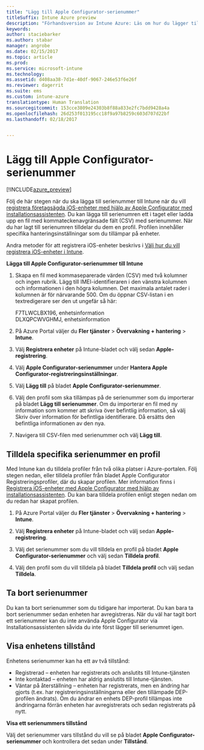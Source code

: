 ```yaml
---
title: "Lägg till Apple Configurator-serienummer"
titleSuffix: Intune Azure preview
description: "Förhandsversion av Intune Azure: Läs om hur du lägger till serienummer till företagsägda iOS-enheter med Apple Configurator."
keywords: 
author: staciebarker
ms.author: stabar
manager: angrobe
ms.date: 02/15/2017
ms.topic: article
ms.prod: 
ms.service: microsoft-intune
ms.technology: 
ms.assetid: d408aa38-7d1e-40df-9067-246e53f6e26f
ms.reviewer: dagerrit
ms.suite: ems
ms.custom: intune-azure
translationtype: Human Translation
ms.sourcegitcommit: 153cce3809e24303b8f88a833e2fc7bdd9428a4a
ms.openlocfilehash: 26d253f013195cc18f9a97b8259c603d707d22bf
ms.lasthandoff: 02/18/2017


---
```


# <a name="add-apple-configurator-serial-numbers"></a>Lägg till Apple Configurator-serienummer

[!INCLUDE[azure_preview](../includes/azure_preview.md)]

Följ de här stegen när du ska lägga till serienummer till Intune när du vill [registrera företagsägda iOS-enheter med hjälp av Apple Configurator med installationsassistenten](enroll-ios-devices-with-apple-configurator-and-setup-assistant.md). Du kan lägga till serienumren ett i taget eller ladda upp en fil med kommateckenavgränsade fält (CSV) med serienummer. När du har lagt till serienumren tilldelar du dem en profil. Profilen innehåller specifika hanteringsinställningar som du tillämpar på enheter.

Andra metoder för att registrera iOS-enheter beskrivs i [Välj hur du vill registrera iOS-enheter i Intune](choose-ios-enrollment-method.md).

**Lägga till Apple Configurator-serienummer till Intune**

1. Skapa en fil med kommaseparerade värden (CSV) med två kolumner och ingen rubrik. Lägg till IMEI-identifieraren i den vänstra kolumnen och informationen i den högra kolumnen. Det maximala antalet rader i kolumnen är för närvarande 500. Om du öppnar CSV-listan i en textredigerare ser den ut ungefär så här:

    F7TLWCLBX196, enhetsinformation</br>
   DLXQPCWVGHMJ, enhetsinformation

2. På Azure Portal väljer du **Fler tjänster** > **Övervakning + hantering** > **Intune**.

3.  Välj **Registrera enheter** på Intune-bladet och välj sedan **Apple-registrering**.

4. Välj **Apple Configurator-serienummer** under **Hantera Apple Configurator-registreringsinställningar**.

5. Välj **Lägg till** på bladet **Apple Configurator-serienummer**.

6. Välj den profil som ska tillämpas på de serienummer som du importerar på bladet **Lägg till serienummer**. Om du importerar en fil med ny information som kommer att skriva över befintlig information, så välj Skriv över information för befintliga identifierare. Då ersätts den befintliga informationen av den nya.

7. Navigera till CSV-filen med serienummer och välj **Lägg till**.

## <a name="assign-a-profile-to-specific-serial-numbers"></a>Tilldela specifika serienummer en profil

Med Intune kan du tilldela profiler från två olika platser i Azure-portalen. Följ stegen nedan, eller tilldela profiler från bladet Apple Configurator Registreringsprofiler, där du skapar profilen. Mer information finns i [Registrera iOS-enheter med Apple Configurator med hjälp av installationsassistenten](enroll-ios-devices-with-apple-configurator-and-setup-assistant.md). Du kan bara tilldela profilen enligt stegen nedan om du redan har skapat profilen.

1. På Azure Portal väljer du **Fler tjänster** > **Övervakning + hantering** > **Intune**.

2. Välj **Registrera enheter** på Intune-bladet och välj sedan **Apple-registrering**.

3. Välj det serienummer som du vill tilldela en profil på bladet **Apple Configurator-serienummer** och välj sedan **Tilldela profil**.

4. Välj den profil som du vill tilldela på bladet **Tilldela profil** och välj sedan **Tilldela**.

## <a name="delete-serial-numbers"></a>Ta bort serienummer
Du kan ta bort serienummer som du tidigare har importerat. Du kan bara ta bort serienummer sedan enheten har avregistreras. När du väl har tagit bort ett serienummer kan du inte använda Apple Configurator via Installationsassistenten såvida du inte först lägger till serienumret igen.

## <a name="view-the-state-of-a-device"></a>Visa enhetens tillstånd
Enhetens serienummer kan ha ett av två tillstånd:

- Registrerad – enheten har registrerats och anslutits till Intune-tjänsten
- Inte kontaktad – enheten har aldrig anslutits till Intune-tjänsten.
- Väntar på återställning – enheten har registrerats, men en ändring har gjorts (t.ex. har registreringsinställningarna eller den tillämpade DEP-profilen ändrats). Om du ändrar en enhets DEP-profil tillämpas inte ändringarna förrän enheten har avregistrerats och sedan registrerats på nytt.

**Visa ett serienummers tillstånd**

Välj det serienummer vars tillstånd du vill se på bladet **Apple Configurator-serienummer** och kontrollera det sedan under **Tillstånd**.

